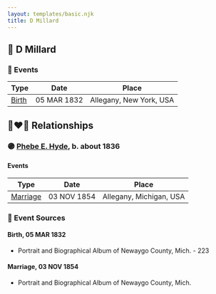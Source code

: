 ```yaml
---
layout: templates/basic.njk
title: D Millard
---
```

## 🔵 D Millard

### 📆 Events

Type | Date | Place
------ | ------ | ------
[Birth](#event-7c82bb18-e25e-47cd-b943-41ff5410f6bd) | 05 MAR 1832 | Allegany, New York, USA

## 👩‍❤️‍👨 Relationships

### 🟣 [Phebe E. Hyde](/people/9/98714124), b. about 1836

#### Events

Type | Date | Place
------ | ------ | ------
[Marriage](#event-67d458e6-c05d-485c-9aaf-cc02a905fc54) | 03 NOV 1854 | Allegany, Michigan, USA
### 📰 Event Sources

#### <a id="event-7c82bb18-e25e-47cd-b943-41ff5410f6bd"></a> Birth, 05 MAR 1832
* Portrait and Biographical Album of Newaygo County, Mich.  - 223
#### <a id="event-67d458e6-c05d-485c-9aaf-cc02a905fc54"></a> Marriage, 03 NOV 1854
* Portrait and Biographical Album of Newaygo County, Mich.
